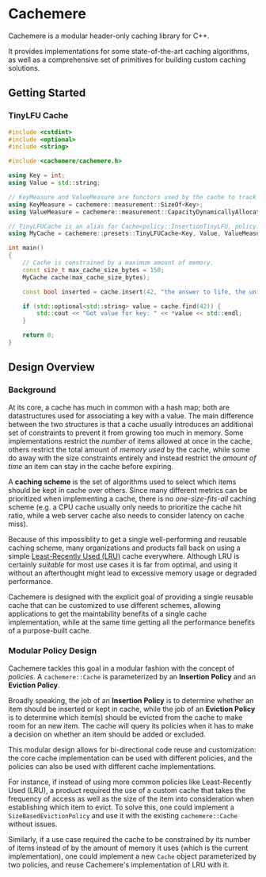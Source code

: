 # Cachemere

Cachemere is a modular header-only caching library for C++.

It provides implementations for some state-of-the-art caching algorithms,
as well as a comprehensive set of primitives for building custom caching solutions.

## Getting Started
### TinyLFU Cache
```cpp
#include <cstdint>
#include <optional>
#include <string>

#include <cachemere/cachemere.h>

using Key = int;
using Value = std::string;

// KeyMeasure and ValueMeasure are functors used by the cache to track the amount of memory used by its contents.
using KeyMeasure = cachemere::measurement::SizeOf<Key>;
using ValueMeasure = cachemere::measurement::CapacityDynamicallyAllocated<Value>;

// TinyLFUCache is an alias for Cache<policy::InsertionTinyLFU, policy::EvictionSegmentedLRU>.
using MyCache = cachemere::presets::TinyLFUCache<Key, Value, ValueMeasure, KeyMeasure>;

int main()
{
    // Cache is constrained by a maximum amount of memory.
    const size_t max_cache_size_bytes = 150;
    MyCache cache(max_cache_size_bytes);

    const bool inserted = cache.insert(42, "the answer to life, the universe, and everything");

    if (std::optional<std::string> value = cache.find(42)) {
        std::cout << "Got value for key: " << *value << std::endl;
    }

    return 0;
}
```

## Design Overview
### Background
At its core, a cache has much in common with a hash map; both are datastructures used for associating a key with a value.
The main difference between the two structures is that a cache usually introduces an additional set of constraints to prevent it
from growing too much in memory.
Some implementations restrict the _number_ of items allowed at once in the cache, others restrict the
total amount of _memory used_ by the cache, while some do away with the size constraints entirely and instead restrict the _amount of time_ an item can stay
in the cache before expiring.

A **caching scheme** is the set of algorithms used to select which items should be kept in cache over others.
Since many different metrics can be prioritized when implementing a cache, there is no _one-size-fits-all_ caching scheme (e.g. a CPU cache usually only needs to prioritize the cache hit ratio, while a web server cache also needs to consider latency on cache miss).

Because of this impossiblity to get a single well-performing and reusable caching scheme, many organizations and products fall back on using a simple [Least-Recently Used (LRU)](https://en.wikipedia.org/wiki/Cache_replacement_policies#Least_recently_used_(LRU)) cache everywhere. Although LRU is certainly _suitable_ for most use cases it is far from optimal, and using it without an afterthought might lead to excessive memory usage or degraded performance.

Cachemere is designed with the explicit goal of providing a single reusable cache that can be customized to use different schemes, allowing applications to get the maintability benefits of a single cache implementation, while at the same time getting all the performance benefits of a purpose-built cache.

### Modular Policy Design

Cachemere tackles this goal in a modular fashion with the concept of _policies_. A `cachemere::Cache` is parameterized
by an **Insertion Policy** and an **Eviction Policy**.

Broadly speaking, the job of an **Insertion Policy** is to determine whether an item should be inserted or kept in cache, while the job of an **Eviction
Policy** is to determine which item(s) should be evicted from the cache to make room for an new item. The cache will query its policies when it has to make a
decision on whether an item should be added or excluded.

This modular design allows for bi-directional code reuse and customization: the core cache implementation can be used with different policies, and the
policies can also be used with different cache implementations.

For instance, if instead of using more common policies like Least-Recently Used (LRU),
a product required the use of a custom cache that takes the frequency of access as well as the size of the item into
consideration when establishing which item to evict. To solve this, one could implement a `SizeBasedEvictionPolicy` and use it with the existing `cachemere::Cache` without issues.

Similarly, if a use case required the cache to be constrained by its number of items instead of by the amount of memory it uses (which is the current
implementation), one could implement a new `Cache` object parameterized by two policies, and reuse Cachemere's implementation of LRU with it.

